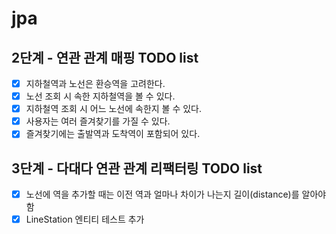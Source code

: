 # jpa

##  2단계 - 연관 관계 매핑 TODO list

- [x] 지하철역과 노선은 환승역을 고려한다.
- [x] 노선 조회 시 속한 지하철역을 볼 수 있다.
- [x] 지하철역 조회 시 어느 노선에 속한지 볼 수 있다.
- [x] 사용자는 여러 즐겨찾기를 가질 수 있다.
- [x] 즐겨찾기에는 출발역과 도착역이 포함되어 있다.

##  3단계 - 다대다 연관 관계 리팩터링 TODO list

- [x] 노선에 역을 추가할 때는 이전 역과 얼마나 차이가 나는지 길이(distance)를 알아야 함
- [x] LineStation 엔티티 테스트 추가